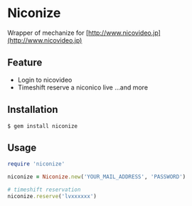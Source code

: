 # Niconize

Wrapper of mechanize for [http://www.nicovideo.jp](http://www.nicovideo.jp)

## Feature

- Login to nicovideo
- Timeshift reserve a niconico live
...and more

## Installation

    $ gem install niconize

## Usage
```ruby
require 'niconize'

niconize = Niconize.new('YOUR_MAIL_ADDRESS', 'PASSWORD')

# timeshift reservation
niconize.reserve('lvxxxxxx')
```
